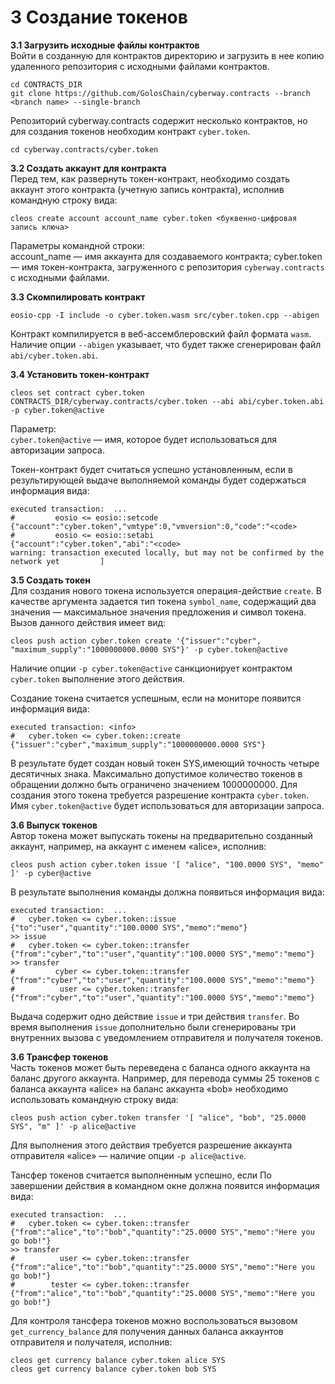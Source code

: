 
# 3 Создание токенов

**3.1 Загрузить исходные файлы контрактов**  
Войти в созданную для контрактов директорию и загрузить в нее копию удаленного репозитория с исходными файлами контрактов.
```
cd CONTRACTS_DIR
git clone https://github.com/GolosChain/cyberway.contracts --branch <branch name> --single-branch
```
Репозиторий cyberway.contracts содержит несколько контрактов, но для создания токенов необходим контракт `cyber.token`. 

```
cd cyberway.contracts/cyber.token
```  

**3.2 Создать аккаунт для контракта**  
Перед тем, как развернуть токен-контракт, необходимо создать аккаунт этого контракта (учетную запись контракта), исполнив командную строку вида:  
```
cleos create account account_name cyber.token <буквенно-цифровая запись ключа>
```  
Параметры командной строки:  
account_name — имя аккаунта для создаваемого контракта;
cyber.token — имя токен-контракта, загруженного с репозитория `cyberway.contracts` с исходными файлами.  

**3.3 Скомпилировать контракт**  
```
eosio-cpp -I include -o cyber.token.wasm src/cyber.token.cpp --abigen
```
Контракт компилируется в веб-ассемблеровский файл формата `wasm`. Наличие опции `--abigen` указывает, что будет также сгенерирован файл `abi/cyber.token.abi`.  

**3.4 Установить токен-контракт**
```
cleos set contract cyber.token CONTRACTS_DIR/cyberway.contracts/cyber.token --abi abi/cyber.token.abi -p cyber.token@active
```  
Параметр:  
`cyber.token@active` — имя, которое будет использоваться для авторизации запроса.  

Токен-контракт будет считаться успешно установленным, если в результирующей выдаче выполняемой команды будет содержаться информация вида:
```.
executed transaction:  ... 
#         eosio <= eosio::setcode               {"account":"cyber.token","vmtype":0,"vmversion":0,"code":"<code>
#         eosio <= eosio::setabi                {"account":"cyber.token","abi":"<code>
warning: transaction executed locally, but may not be confirmed by the network yet         ]
```   
**3.5 Создать токен**  
Для создания нового токена используется операция-действие `create`. В качестве аргумента задается тип токена `symbol_name`, содержащий два значения  — максимальное значения предложения и символ токена. Вызов данного действия имеет вид:
```
cleos push action cyber.token create '{"issuer":"cyber", "maximum_supply":"1000000000.0000 SYS"}' -p cyber.token@active
```  
Наличие опции `-p cyber.token@active` санкционирует контрактом `cyber.token` выполнение этого действия.  
  
Создание токена считается успешным, если на мониторе появится информация вида:  
```
executed transaction: <info>
#   cyber.token <= cyber.token::create          {"issuer":"cyber","maximum_supply":"1000000000.0000 SYS"}
```
В результате будет создан новый токен SYS,имеющий точность четыре десятичных знака. Максимально допустимое количество токенов в обращении должно быть ограничено значением 1000000000. Для создания этого токена требуется разрешение контракта `cyber.token`. Имя `cyber.token@active` будет использоваться для авторизации запроса.  

**3.6 Выпуск токенов**  
Автор токена может выпускать токены на предварительно созданный аккаунт, например, на аккаунт с именем «alice», исполнив:
```
cleos push action cyber.token issue '[ "alice", "100.0000 SYS", "memo" ]' -p cyber@active

```
В результате выполнения команды должна появиться информация вида:
```
executed transaction:  ... 
#   cyber.token <= cyber.token::issue           {"to":"user","quantity":"100.0000 SYS","memo":"memo"}
>> issue
#   cyber.token <= cyber.token::transfer        {"from":"cyber","to":"user","quantity":"100.0000 SYS","memo":"memo"}
>> transfer
#         cyber <= cyber.token::transfer        {"from":"cyber","to":"user","quantity":"100.0000 SYS","memo":"memo"}
#          user <= cyber.token::transfer        {"from":"cyber","to":"user","quantity":"100.0000 SYS","memo":"memo"}
```  

Выдача содержит одно действие `issue` и три действия `transfer`. Во время выполнения `issue` дополнительно были сгенерированы три внутренних вызова с уведомлением отправителя и получателя токенов.  

**3.6 Трансфер токенов**  
Часть токенов может быть переведена с баланса одного аккаунта на баланс другого аккаунта. Например, для перевода суммы 25 токенов с баланса аккаунта «alice» на баланс аккаунта «bob» необходимо использовать командную строку вида:
```
cleos push action cyber.token transfer '[ "alice", "bob", "25.0000 SYS", "m" ]' -p alice@active
```  
Для выполнения этого действия требуется разрешение аккаунта отправителя «alice» — наличие опции `-p alice@active`.  

Тансфер токенов считается выполненным успешно, если По завершении действия в командном окне должна появится информация вида:
```
executed transaction:  ... 
#   cyber.token <= cyber.token::transfer        {"from":"alice","to":"bob","quantity":"25.0000 SYS","memo":"Here you go bob!"}
>> transfer
#          user <= cyber.token::transfer        {"from":"alice","to":"bob","quantity":"25.0000 SYS","memo":"Here you go bob!"}
#        tester <= cyber.token::transfer        {"from":"alice","to":"bob","quantity":"25.0000 SYS","memo":"Here you go bob!"}
```  
Для контроля тансфера токенов можно воспользоваться вызовом  `get_currency_balance` для получения данных баланса аккаунтов отправителя и получателя, исполнив:
```
cleos get currency balance cyber.token alice SYS
cleos get currency balance cyber.token bob SYS
```